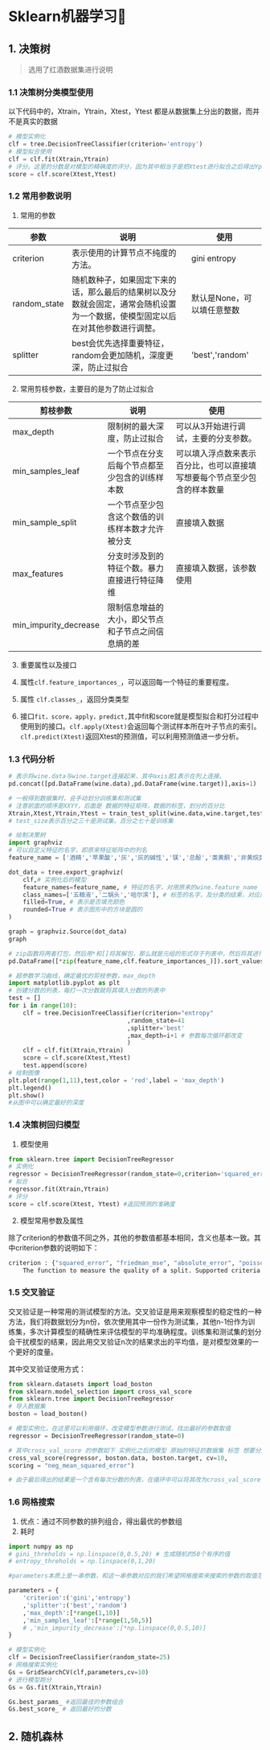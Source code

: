 # Sklearn机器学习:eagle:



## 1. 决策树

> 选用了红酒数据集进行说明

### 1.1 决策树分类模型使用

以下代码中的，Xtrain，Ytrain，Xtest，Ytest 都是从数据集上分出的数据，而并不是真实的数据

```python
# 模型实例化
clf = tree.DecisionTreeClassifier(criterion='entropy')
# 模型拟合使用
clf = clf.fit(Xtrain,Ytrain)
# 评分。这里的分数是对模型的精确度的评分，因为其中相当于是把Xtest进行拟合之后得出Ypredict然后再与Ytest进行比较
score = clf.score(Xtest,Ytest)
```

### 1.2 常用参数说明

1. 常用的参数

|参数|说明|使用|
|------|------|------|
|criterion|表示使用的计算节点不纯度的方法。|gini entropy|
|random_state|随机数种子，如果固定下来的话，那么最后的结果树以及分数就会固定，通常会随机设置为一个数据，使模型固定以后在对其他参数进行调整。|默认是None，可以填任意整数|
|splitter|best会优先选择重要特征，random会更加随机，深度更深，防止过拟合| 'best','random'|

2. 常用剪枝参数，主要目的是为了防止过拟合

|剪枝参数|说明|使用|
|------|------|------|
|max_depth|限制树的最大深度，防止过拟合|可以从3开始进行调试，主要的分支参数。|
|min_samples_leaf|一个节点在分支后每个节点都至少包含的训练样本数|可以填入浮点数来表示百分比，也可以直接填写想要每个节点至少包含的样本数量|
|min_sample_split|一个节点至少包含这个数值的训练样本数才允许被分支|直接填入数据|
|max_features|分支时涉及到的特征个数。暴力直接进行特征降维|直接填入数据，该参数使用|
|min_impurity_decrease|限制信息增益的大小，即父节点和子节点之间信息熵的差||

3. 重要属性以及接口

1. 属性`clf.feature_importances_`，可以返回每一个特征的重要程度。
2. 属性 `clf.classes_`，返回分类类型
3. 接口`fit，score，apply，predict,`其中fit和score就是模型拟合和打分过程中使用到的接口。`clf.apply(Xtest)`会返回每个测试样本所在叶子节点的索引。`clf.predict(Xtest)`返回Xtest的预测值，可以利用预测值进一步分析。

### 1.3 代码分析

```python
# 表示将wine.data与wine.target连接起来，其中axis是1表示在列上连接。
pd.concat([pd.DataFrame(wine.data),pd.DataFrame(wine.target)],axis=1) 
```

```python
# 一般得到数据集时，会手动划分训练集和测试集
# 注意前面的顺序是XXYY，后面是 数据的特征矩阵，数据的标签，划分的百分比
Xtrain,Xtest,Ytrain,Ytest = train_test_split(wine.data,wine.target,test_size=0.3) 
# test_size表示百分之三十是测试集，百分之七十是训练集
```

```python
# 绘制决策树
import graphviz
# 可以自定义特征的名字，即原来特征矩阵中的列名
feature_name = ['酒精','苹果酸','灰','灰的碱性','镁','总酚','类黄酮','非黄烷类酚类','花青素','颜色强度','色调','od280/od315稀释葡萄酒','脯氨酸']

dot_data = tree.export_graphviz(
    clf,# 实例化后的模型
    feature_names=feature_name, # 特征的名字，对用原来的wine.feature_name
    class_names=['五粮液','二锅头','哈尔滨'], # 标签的名字，及分类的结果，对应原来的0,1,2即target
    filled=True, # 表示是否填充颜色
    rounded=True # 表示图形中的方块是圆的
)

graph = graphviz.Source(dot_data)
graph
```

```python
# zip函数将两者打包，然后用*和[]将其解包，那么就是元组的形式存于列表中，然后将其进行排序，最后就是排序后的特征重要性的数据帧
pd.DataFrame([*zip(feature_name,clf.feature_importances_)]).sort_values(1,ascending=0)
```

```python
# 超参数学习曲线，确定最优的剪枝参数，max_depth
import matplotlib.pyplot as plt 
# 创建分数的列表，每打一次分数就将其填入分数的列表中
test = []
for i in range(10):
    clf = tree.DecisionTreeClassifier(criterion="entropy"
                                 ,random_state=41
                                 ,splitter='best'
                                 ,max_depth=i+1 # 参数每次循环都改变
                                 )
    clf = clf.fit(Xtrain,Ytrain)
    score = clf.score(Xtest,Ytest)
    test.append(score)
# 绘制图像
plt.plot(range(1,11),test,color = 'red',label = 'max_depth')
plt.legend()
plt.show()
#从图中可以确定最好的深度
```

### 1.4 决策树回归模型

1. 模型使用

```py
from sklearn.tree import DecisionTreeRegressor
# 实例化
regressor = DecisionTreeRegressor(random_state=0,criterion='squared_error')
# 拟合
regressor.fit(Xtrain,Ytrain)
# 评分
score = clf.score(Xtest, Ytest) #返回预测的准确度
```

2. 模型常用参数及属性

除了criterion的参数值不同之外，其他的参数值都基本相同，含义也基本一致。其中criterion参数的说明如下：

```python
criterion : {"squared_error", "friedman_mse", "absolute_error", "poisson"}, default="squared_error"
    The function to measure the quality of a split. Supported criteria are "squared_error" for the mean squared error, which is equal to variance reduction as feature selection criterion and minimizes the L2 loss using the mean of each terminal node, "friedman_mse", which uses mean squared error with Friedman's improvement score for potential splits, "absolute_error" for the mean absolute error, which minimizes the L1 loss using the median of each terminal node, and "poisson" which uses reduction in Poisson deviance to find splits.
```

### 1.5 交叉验证

交叉验证是一种常用的测试模型的方法。交叉验证是用来观察模型的稳定性的一种方法，我们将数据划分为n份，依次使用其中一份作为测试集，其他n-1份作为训练集，多次计算模型的精确性来评估模型的平均准确程度。训练集和测试集的划分会干扰模型的结果，因此用交叉验证n次的结果求出的平均值，是对模型效果的一个更好的度量。

其中交叉验证使用方式：

```python
from sklearn.datasets import load_boston
from sklearn.model_selection import cross_val_score
from sklearn.tree import DecisionTreeRegressor
# 导入数据集
boston = load_boston()

# 模型实例化，在这里可以利用循环，改变模型参数进行测试，找出最好的参数取值
regressor = DecisionTreeRegressor(random_state=0)

# 其中cross_val_score 的参数如下 实例化之后的模型 原始的特征的数据集 标签 想要分成的份数 打分的方式
cross_val_score(regressor, boston.data, boston.target, cv=10,
scoring = "neg_mean_squared_error")

# 由于最后得出的结果是一个含有每次分数的列表，在循环中可以将其改为cross_val_score().mean()，以得出平均的数值。
```

### 1.6 网格搜索

1. 优点：通过不同参数的排列组合，得出最优的参数组
2. 耗时

```py
import numpy as np
# gini_threholds = np.linspace(0,0.5,20) # 生成随机的50个有序的值
# entropy_threholds = np.linspace(0,1,20)

#parameters本质上是一串参数，和这一串参数对应的我们希望网格搜索来搜索的参数的取值范围，是一个字典类型

parameters = {
    'criterion':('gini','entropy')
    ,'splitter':('best','random')
    ,'max_depth':[*range(1,10)]
    ,'min_samples_leaf':[*range(1,50,5)]
    # ,'min_impurity_decrease':[*np.linspace(0,0.5,10)]
}

# 模型实例化
clf = DecisionTreeClassifier(random_state=25)
# 网格搜索实例化
Gs = GridSearchCV(clf,parameters,cv=10)
# 进行模型跑分
Gs = Gs.fit(Xtrain,Ytrain)
```

```py
Gs.best_params_ #返回最佳的参数组合
Gs.best_score_ # 返回最好的分数
```





## 2. 随机森林





